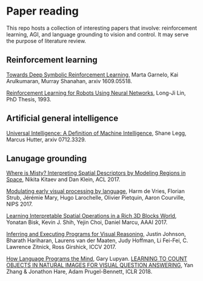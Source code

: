 # Paper reading
This repo hosts a collection of interesting papers that involve: reinforcement learning, AGI, and language grounding to vision and control. It may serve the purpose of literature review.

## Reinforcement learning
[Towards Deep Symbolic Reinforcement Learning](https://arxiv.org/pdf/1609.05518.pdf), Marta Garnelo, Kai Arulkumaran, Murray Shanahan, arxiv 1609.05518.

[Reinforcement Learning for Robots Using Neural Networks](https://pdfs.semanticscholar.org/54c4/cf3a8168c1b70f91cf78a3dc98b671935492.pdf), Long-Ji Lin, PhD Thesis, 1993.

## Artificial general intelligence
[Universal Intelligence: A Definition of Machine Intelligence](https://arxiv.org/pdf/0712.3329.pdf), Shane Legg, Marcus Hutter, arxiv 0712.3329.

## Lanugage grounding
[Where is Misty? Interpreting Spatial Descriptors by Modeling Regions in Space](http://aclweb.org/anthology/D17-1015), 
Nikita Kitaev and Dan Klein, ACL 2017.

[Modulating early visual processing by language](https://arxiv.org/pdf/1707.00683.pdf), Harm de Vries, Florian Strub, Jérémie Mary, Hugo Larochelle, Olivier Pietquin, Aaron Courville, NIPS 2017.

[Learning Interpretable Spatial Operations in a Rich 3D Blocks World](https://arxiv.org/pdf/1712.03463v1.pdf), 
Yonatan Bisk, Kevin J. Shih, Yejin Choi, Daniel Marcu, AAAI 2017.

[Inferring and Executing Programs for Visual Reasoning](https://arxiv.org/pdf/1705.03633.pdf),
Justin Johnson, Bharath Hariharan, Laurens van der Maaten, Judy Hoffman, Li Fei-Fei, C. Lawrence Zitnick, Ross Girshick, ICCV 2017.

[How Language Programs the Mind](http://sapir.psych.wisc.edu/papers/lupyan_bergen_topics_inPress.pdf), Gary Lupyan.
[LEARNING TO COUNT OBJECTS IN NATURAL IMAGES FOR VISUAL QUESTION ANSWERING](https://arxiv.org/pdf/1802.05766.pdf), Yan Zhang & Jonathon Hare, Adam Prugel-Bennett, ICLR 2018.

